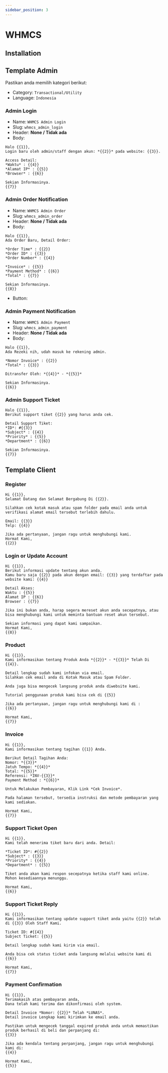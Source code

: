 ```yaml
---
sidebar_position: 3
---
```


# WHMCS

## Installation

## Template Admin

Pastikan anda memilih kategori berikut:

- Category: `Transactional/Utility`
- Language: `Indonesia`


### Admin Login

- Name: `WHMCS Admin Login`
- Slug: `whmcs_admin_login`
- Header: **None / Tidak ada**
- Body:

```
Halo {{1}},
Login baru oleh admin/staff dengan akun: *{{2}}* pada website: {{3}}.

Access Detail:
*Waktu* : {{4}}
*Alamat IP* : {{5}}
*Browser* : {{6}}

Sekian Informasinya.
{{7}}
```

### Admin Order Notification

- Name: `WHMCS Admin Order`
- Slug: `whmcs_admin_order`
- Header: **None / Tidak ada**
- Body:

```
Halo {{1}},
Ada Order Baru, Detail Order:

*Order Time* : {{2}} 
*Order ID* : {{3}}
*Order Number* : {{4}}

*Invoice* : {{5}}
*Payment Method* : {{6}}
*Total* : {{7}}

Sekian Informasinya.
{{8}}
```
- Button: 

### Admin Payment Notification

- Name: `WHMCS Admin Payment`
- Slug: `whmcs_admin_payment`
- Header: **None / Tidak ada**
- Body:

```
Halo {{1}},
Ada Rezeki nih, udah masuk ke rekening admin.

*Nomor Invoice* : {{2}}
*Total* : {{3}}

Ditransfer Oleh: *{{4}}* - *{{5}}*

Sekian Informasinya.
{{6}}
```


### Admin Support Ticket

```
Halo {{1}},
Berikut support tiket {{2}} yang harus anda cek.

Detail Support Tiket:
*ID*: #{{3}}
*Subject* : {{4}}
*Priority* : {{5}}
*Department* : {{6}}

Sekian Informasinya.
{{7}}
```

## Template Client


### Register

```
Hi {{1}},
Selamat Datang dan Selamat Bergabung Di {{2}}.

Silahkan cek kotak masuk atau spam folder pada email anda untuk verifikasi alamat email tersebut terlebih dahulu.

Email: {{3}}
Telp: {{4}}

Jika ada pertanyaan, jangan ragu untuk menghubungi kami.
Hormat Kami,
{{2}}
```

### Login or Update Account


```
Hi {{1}},
Berikut informasi update tentang akun anda.
Kamu baru saja {{2}} pada akun dengan email: {{3}} yang terdaftar pada website kami: {{4}}

Detail Akses:
Waktu : {{5}}
Alamat IP : {{6}}
Browser : {{7}}

Jika ini bukan anda, harap segera mereset akun anda secepatnya, atau bisa menghubungi kami untuk meminta bantuan reset akun tersebut.

Sekian informasi yang dapat kami sampaikan.
Hormat Kami,
{{8}}
```

### Product

```
Hi {{1}},
Kami informasikan tentang Produk Anda *{{2}}* - *{{3}}* Telah Di {{4}}.

Detail lengkap sudah kami infokan via email.
Silahkan cek email anda di Kotak Masuk atau Spam Folder.

Anda juga bisa mengecek langsung produk anda diwebsite kami.

Tutorial penggunaan produk kami bisa cek di {{5}}

Jika ada pertanyaan, jangan ragu untuk menghubungi kami di :
{{6}}

Hormat Kami,
{{7}}
```

### Invoice

```
Hi {{1}},
Kami informasikan tentang tagihan {{1}} Anda.

Berikut Detail Tagihan Anda:
Nomor: *{{3}}*
Jatuh Tempo: *{{4}}*
Total: *{{5}}*
Referensi: *INV-{{3}}*
Payment Method : *{{6}}*

Untuk Melakukan Pembayaran, Klik Link *Cek Invoice*.

Pada halaman tersebut, tersedia instruksi dan metode pembayaran yang kami sediakan.

Hormat Kami,
{{7}}
```

### Support Ticket Open

```
Hi {{1}},
Kami telah menerima tiket baru dari anda. Detail:

*Ticket ID*: #{{2}}
*Subject* : {{3}}
*Priority* : {{4}}
*Department* : {{5}}

Tiket anda akan kami respon secepatnya ketika staff kami online.
Mohon kesediaannya menunggu.

Hormat Kami,
{{6}}
```

### Support Ticket Reply


```
Hi {{1}},
Kami informasikan tentang update support tiket anda yaitu {{2}} telah di {{3}} Oleh Staff Kami.

Ticket ID: #{{4}}
Subject Ticket: {{5}}

Detail lengkap sudah kami kirim via email.

Anda bisa cek status ticket anda langsung melalui website kami di 
{{6}}

Hormat Kami,
{{7}}
```

### Payment Confirmation

```
Hi {{1}},
Terimakasih atas pembayaran anda,
Dana telah kami terima dan dikonfirmasi oleh system.

Detail Invoice *Nomor: {{2}}* Telah *LUNAS*.
Detail invoice Lengkap kami kirimkan ke email anda.

Pastikan untuk mengecek tanggal expired produk anda untuk memastikan produk berhasil di beli dan perpanjang di:
{{3}}

Jika ada kendala tentang perpanjang, jangan ragu untuk menghubungi kami di:
{{4}}

Hormat Kami,
{{5}}
```
